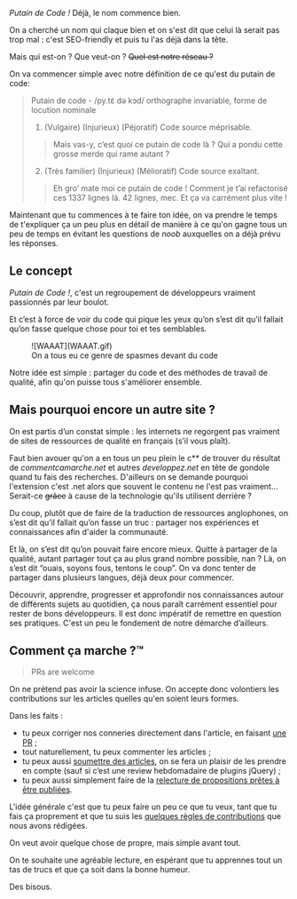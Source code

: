 _Putain de Code !_
Déjà, le nom commence bien.

On a cherché un nom qui claque bien et on s'est dit que celui là serait
pas trop mal : c'est SEO-friendly et puis tu l'as déjà dans la tête.

Mais qui est-on ? Que veut-on ? <del>Quel est notre réseau ?</del>

On va commencer simple avec notre définition de ce qu'est du putain de code:

> Putain de code - /py.tɛ̃ də kɔd/ orthographe invariable, forme de locution nominale
>
> 1. (Vulgaire) (Injurieux) (Péjoratif) Code source méprisable.
> > Mais vas-y, c’est quoi ce putain de code là ? Qui a pondu cette grosse merde qui rame autant ?
> 2. (Très familier) (Injurieux) (Mélioratif) Code source exaltant.
> > Eh gro’ mate moi ce putain de code ! Comment je t’ai refactorisé ces 1337 lignes là. 42 lignes, mec. Et ça va carrément plus vite !

Maintenant que tu commences à te faire ton idée, on va prendre le temps de
t'expliquer ça un peu plus en détail de manière à ce qu'on gagne tous un peu de temps
en évitant les questions de *noob* auxquelles on a déjà prévu les réponses.

## Le concept

_Putain de Code !_, c'est un regroupement de développeurs vraiment passionnés
par leur boulot.

Et c’est à force de voir du code qui pique les yeux qu’on s’est dit qu’il
fallait qu’on fasse quelque chose pour toi et tes semblables.

<figure>
  ![WAAAT](WAAAT.gif)
  <figcaption>On a tous eu ce genre de spasmes devant du code</figcaption>
</figure>

Notre idée est simple : partager du code et des méthodes de travail de qualité,
afin qu'on puisse tous s'améliorer ensemble.

## Mais pourquoi encore un autre site ?

On est partis d’un constat simple : les internets ne regorgent pas vraiment de
sites de ressources de qualité en français (s’il vous plaît).

Faut bien avouer qu'on a en tous un peu plein le c** de trouver du résultat de
_commentcamarche.net_ et autres _developpez.net_ en tête de gondole quand tu
fais des recherches. D'ailleurs on se demande pourquoi l'extension c'est .net
alors que souvent le contenu ne l'est pas vraiment...
Serait-ce <del>grâce</del> à cause de la technologie qu'ils utilisent derrière ?

Du coup, plutôt que de faire de la traduction de ressources anglophones,
on s’est dit qu’il fallait qu’on fasse un truc : partager nos expériences
et connaissances afin d'aider la communauté.

Et là, on s’est dit qu’on pouvait faire encore mieux.
Quitte à partager de la qualité, autant partager tout ça au plus grand nombre
possible, nan ?
Là, on s’est dit “ouais, soyons fous, tentons le coup”. On va donc tenter
de partager dans plusieurs langues, déjà deux pour commencer.

Découvrir, apprendre, progresser et approfondir nos connaissances autour de
différents sujets au quotidien, ça nous paraît carrément essentiel pour
rester de bons développeurs.
Il est donc impératif de remettre en question ses pratiques.
C'est un peu le fondement de notre démarche d’ailleurs.

## Comment ça marche ?™

> PRs are welcome

On ne prétend pas avoir la science infuse.
On accepte donc volontiers les contributions sur les articles quelles qu'en
soient leurs formes.

Dans les faits :

- tu peux corriger nos conneries directement dans l'article, en faisant [une
PR](/posts/comment-contribuer/#correction-d-un-post-existant) ;
- tout naturellement, tu peux commenter les articles ;
- tu peux aussi [soumettre des articles](https://github.com/putaindecode/propositions-de-posts),
on se fera un plaisir de les prendre en compte (sauf si c’est une review
  hebdomadaire de plugins jQuery) ;
- tu peux aussi simplement faire de la [relecture de propositions prêtes à être publiées](https://github.com/putaindecode/putaindecode.fr/issues?labels=review&amp;page=1&amp;state=open).

L'idée générale c'est que tu peux faire un peu ce que tu veux, tant que tu fais ça proprement et que tu suis les
[quelques règles de contributions](https://github.com/putaindecode/putaindecode.fr/blob/master/CONTRIBUTING.md)
que nous avons rédigées.

On veut avoir quelque chose de propre, mais simple avant tout.

On te souhaite une agréable lecture, en espérant que tu apprennes tout un tas
de trucs et que ça soit dans la bonne humeur.

Des bisous.
